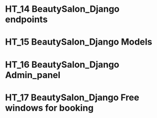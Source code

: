 # HT_14 BeautySalon_Django endpoints
# HT_15 BeautySalon_Django Models
# HT_16 BeautySalon_Django Admin_panel
# HT_17 BeautySalon_Django Free windows for booking
